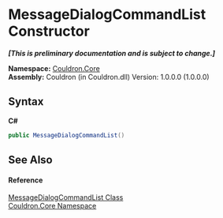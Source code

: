 # MessageDialogCommandList Constructor 
 _**\[This is preliminary documentation and is subject to change.\]**_

**Namespace:**&nbsp;<a href="N_Couldron_Core">Couldron.Core</a><br />**Assembly:**&nbsp;Couldron (in Couldron.dll) Version: 1.0.0.0 (1.0.0.0)

## Syntax

**C#**<br />
``` C#
public MessageDialogCommandList()
```


## See Also


#### Reference
<a href="T_Couldron_Core_MessageDialogCommandList">MessageDialogCommandList Class</a><br /><a href="N_Couldron_Core">Couldron.Core Namespace</a><br />